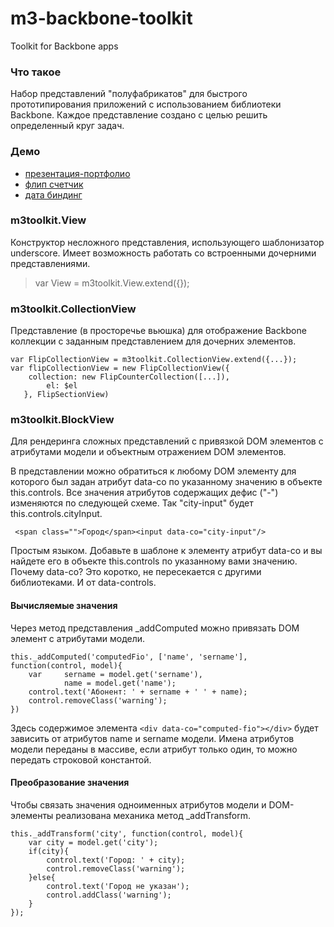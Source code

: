 ﻿m3-backbone-toolkit
===================

Toolkit for Backbone apps

### Что такое
Набор представлений "полуфабрикатов" для быстрого прототипирования приложений с использованием библиотеки Backbone. Каждое представление создано с целью решить определенный круг задач. 

### Демо
- [презентация-портфолио](http://matraska23.github.io/m3-backbone-toolkit/demo_presentation/index.html)
- [флип счетчик](http://matraska23.github.io/m3-backbone-toolkit/demo_flip-clock/index.html)
- [дата биндинг](http://matraska23.github.io/m3-backbone-toolkit/demo_binding/m3toolkit.html)


### m3toolkit.View
Конструктор несложного представления, использующего шаблонизатор underscore. Имеет возможность работать со встроенными дочерними представлениями.

> var View = m3toolkit.View.extend({});

### m3toolkit.CollectionView 
Представление (в просторечье вьюшка) для отображение Backbone коллекции с заданным представлением для дочерних элементов.

```
var FlipCollectionView = m3toolkit.CollectionView.extend({...});
var flipCollectionView = new FlipCollectionView({
    collection: new FlipCounterCollection([...]),
		el: $el
   }, FlipSectionView)
```

### m3toolkit.BlockView
Для рендеринга сложных представлений с привязкой DOM элементов с атрибутами модели и объектным отражением DOM элементов.

В представлении можно обратиться к любому DOM элементу для которого был задан атрибут data-co по указанному значению в объекте this.controls.
Все значения атрибутов содержащих дефис ("-") изменяются по следующей схеме. Так "city-input" будет this.controls.cityInput.

` <span class="">Город</span><input data-co="city-input"/>`

Простым языком. Добавьте в шаблоне к элементу атрибут data-co и вы найдете его в объекте this.controls по указанному вами значению. 
Почему data-co? Это коротко, не пересекается с другими библиотеками. И от data-controls.

#### Вычисляемые значения
Через метод представления _addComputed можно привязать DOM элемент с атрибутами модели.

```
this._addComputed('computedFio', ['name', 'sername'], function(control, model){
	var 	sername = model.get('sername'),
			name = model.get('name');
	control.text('Абонент: ' + sername + ' ' + name);
	control.removeClass('warning');
})
```
Здесь содержимое элемента `<div data-co="computed-fio"></div>` будет зависить от атрибутов name и sername модели. Имена атрибутов модели переданы в массиве, если атрибут только один, то можно передать строковой константой.



#### Преобразование значения
Чтобы связать значения одноименных атрибутов модели и DOM-элементы реализована механика  метод _addTransform.
```
this._addTransform('city', function(control, model){
	var city = model.get('city');
	if(city){
		control.text('Город: ' + city);
		control.removeClass('warning');
	}else{
		control.text('Город не указан');
		control.addClass('warning');
	}
});
```
